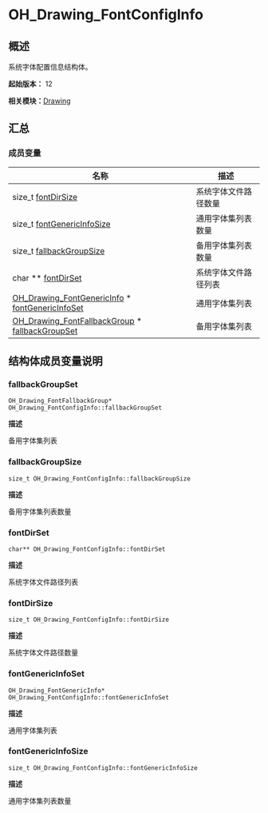 # OH_Drawing_FontConfigInfo


## 概述

系统字体配置信息结构体。

**起始版本：** 12

**相关模块：**[Drawing](_drawing.md)


## 汇总


### 成员变量

| 名称 | 描述 | 
| -------- | -------- |
| size_t [fontDirSize](#fontdirsize) | 系统字体文件路径数量 | 
| size_t [fontGenericInfoSize](#fontgenericinfosize) | 通用字体集列表数量 | 
| size_t [fallbackGroupSize](#fallbackgroupsize) | 备用字体集列表数量 | 
| char \*\* [fontDirSet](#fontdirset) | 系统字体文件路径列表 | 
| [OH_Drawing_FontGenericInfo](_o_h___drawing___font_generic_info.md) \* [fontGenericInfoSet](#fontgenericinfoset) | 通用字体集列表 | 
| [OH_Drawing_FontFallbackGroup](_o_h___drawing___font_fallback_group.md) \* [fallbackGroupSet](#fallbackgroupset) | 备用字体集列表 | 


## 结构体成员变量说明


### fallbackGroupSet

```
OH_Drawing_FontFallbackGroup* OH_Drawing_FontConfigInfo::fallbackGroupSet
```

**描述**

备用字体集列表


### fallbackGroupSize

```
size_t OH_Drawing_FontConfigInfo::fallbackGroupSize
```

**描述**

备用字体集列表数量


### fontDirSet

```
char** OH_Drawing_FontConfigInfo::fontDirSet
```

**描述**

系统字体文件路径列表


### fontDirSize

```
size_t OH_Drawing_FontConfigInfo::fontDirSize
```

**描述**

系统字体文件路径数量


### fontGenericInfoSet

```
OH_Drawing_FontGenericInfo* OH_Drawing_FontConfigInfo::fontGenericInfoSet
```

**描述**

通用字体集列表


### fontGenericInfoSize

```
size_t OH_Drawing_FontConfigInfo::fontGenericInfoSize
```

**描述**

通用字体集列表数量

